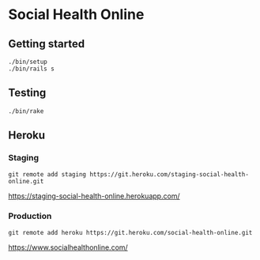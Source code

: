 # Social Health Online

## Getting started

```
./bin/setup
./bin/rails s
```

## Testing

```
./bin/rake
```

## Heroku

### Staging

```
git remote add staging https://git.heroku.com/staging-social-health-online.git
```

https://staging-social-health-online.herokuapp.com/

### Production

```
git remote add heroku https://git.heroku.com/social-health-online.git
```

https://www.socialhealthonline.com/
